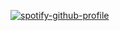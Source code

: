 [![spotify-github-profile](https://spotify-github-profile.vercel.app/api/view?uid=dht0d9fs3tj8vvgf2gupo56lx&cover_image=true&theme=natemoo-re&show_offline=false&background_color=121212&interchange=false&bar_color=53b14f&bar_color_cover=true)](https://github.com/kittinan/spotify-github-profile)
